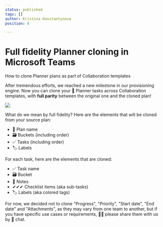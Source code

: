 ```yaml
---
status: published
tags: []
author: Kristina Konstantynova
position: 6

---
```

# **Full fidelity Planner cloning in Microsoft Teams**

How to clone Planner plans as part of Collaboration templates

After tremendous efforts, we reached a new milestone in our provisioning engine. Now you can clone your 📅 Planner tasks across Collaboration templates, with **full parity** between the original one and the cloned plan!

![](/media/planner.png)

What do we mean by full fidelity? Here are the elements that will be cloned from your source plan:

* 📅 Plan name
* 🗃 Buckets (including order)
* ✅ Tasks (including order)
* 🏷 Labels

For each task, here are the elements that are cloned:

* ✅ Task name
* 🗃 Bucket
* 📝 Notes
* ✔✔✔ Checklist items (aka sub-tasks)
* 🏷 Labels (aka colored tags)

For now, we decided not to clone "Progress", "Priority", "Start date", "End date" and "Attachments", as they may vary from one team to another, but if you have specific use cases or requirements, 🙏🏼 please share them with us by 💬 chat.

#